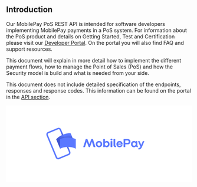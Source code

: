 
## <a name="overview"></a> Introduction 

Our MobilePay PoS REST API is intended for software developers implementing MobilePay payments in a PoS system.
For information about the PoS product and details on Getting Started, Test and Certification please visit our <a href="https://developer.mobilepay.dk/subscriptions-main">Developer Portal</a>. On the portal you will also find FAQ and support resources.

This document will explain in more detail how to implement the different payment flows, how to manage the Point of Sales (PoS) and how the Security model is build and what is needed from your side.

This document does not include detailed specification of the endpoints, responses and response codes. This information can be found on the portal in the <a href="https://developer.mobilepay.dk/product"> API section</a>.


[![](assets/images/Preview-MP-logo-and-type-horizontal-blue.png)](assets/images/Preview-MP-logo-and-type-horizontal-blue.png)
